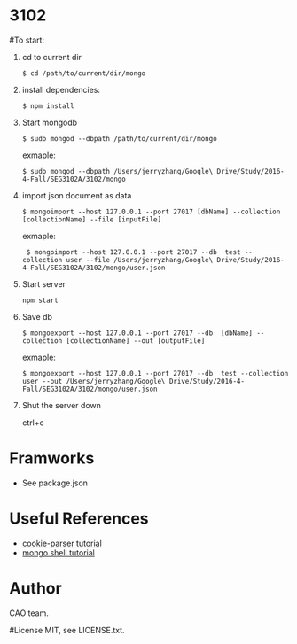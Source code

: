 # 3102


#To start:

1. cd to current dir
    
    ```$ cd /path/to/current/dir/mongo```
    
2.  install dependencies:
    
	```$ npm install```

3.  Start mongodb 
    
    ```$ sudo mongod --dbpath /path/to/current/dir/mongo```
    
    exmaple: 
    
    ```$ sudo mongod --dbpath /Users/jerryzhang/Google\ Drive/Study/2016-4-Fall/SEG3102A/3102/mongo``` 
	
4. import json document as data
   
    ```$ mongoimport --host 127.0.0.1 --port 27017 [dbName] --collection [collectionName] --file [inputFile]```

	exmaple:
    
    ``` $ mongoimport --host 127.0.0.1 --port 27017 --db  test --collection user --file /Users/jerryzhang/Google\ Drive/Study/2016-4-Fall/SEG3102A/3102/mongo/user.json```
	
5. Start server
    
    ```npm start```
    
6. Save db
    
    ```$ mongoexport --host 127.0.0.1 --port 27017 --db  [dbName] --collection [collectionName] --out [outputFile]```
    
    exmaple: 
    
    ```$ mongoexport --host 127.0.0.1 --port 27017 --db  test --collection user --out /Users/jerryzhang/Google\ Drive/Study/2016-4-Fall/SEG3102A/3102/mongo/user.json```
	
7. Shut the server down
    
    ctrl+c
    

# Framworks
- See package.json

# Useful References
- [cookie-parser tutorial](http://expressjs-book.com/index.html%3Fp=128.html)
- [mongo shell tutorial](http://www.mkyong.com/mongodb/how-to-create-database-or-collection-in-mongodb/)

# Author
CAO team.

#License
MIT, see LICENSE.txt.


